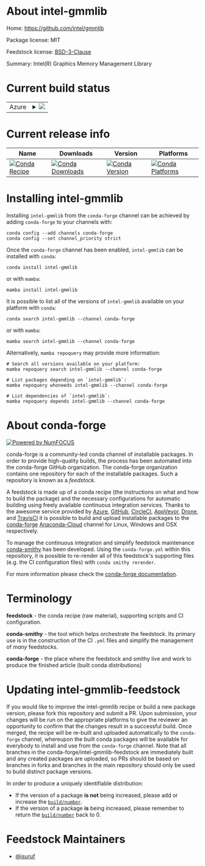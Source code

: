 About intel-gmmlib
==================

Home: https://github.com/intel/gmmlib

Package license: MIT

Feedstock license: [BSD-3-Clause](https://github.com/conda-forge/intel-gmmlib-feedstock/blob/main/LICENSE.txt)

Summary: Intel(R) Graphics Memory Management Library

Current build status
====================


<table>
    
  <tr>
    <td>Azure</td>
    <td>
      <details>
        <summary>
          <a href="https://dev.azure.com/conda-forge/feedstock-builds/_build/latest?definitionId=8037&branchName=main">
            <img src="https://dev.azure.com/conda-forge/feedstock-builds/_apis/build/status/intel-gmmlib-feedstock?branchName=main">
          </a>
        </summary>
        <table>
          <thead><tr><th>Variant</th><th>Status</th></tr></thead>
          <tbody><tr>
              <td>linux_64</td>
              <td>
                <a href="https://dev.azure.com/conda-forge/feedstock-builds/_build/latest?definitionId=8037&branchName=main">
                  <img src="https://dev.azure.com/conda-forge/feedstock-builds/_apis/build/status/intel-gmmlib-feedstock?branchName=main&jobName=linux&configuration=linux%20linux_64_" alt="variant">
                </a>
              </td>
            </tr>
          </tbody>
        </table>
      </details>
    </td>
  </tr>
</table>

Current release info
====================

| Name | Downloads | Version | Platforms |
| --- | --- | --- | --- |
| [![Conda Recipe](https://img.shields.io/badge/recipe-intel--gmmlib-green.svg)](https://anaconda.org/conda-forge/intel-gmmlib) | [![Conda Downloads](https://img.shields.io/conda/dn/conda-forge/intel-gmmlib.svg)](https://anaconda.org/conda-forge/intel-gmmlib) | [![Conda Version](https://img.shields.io/conda/vn/conda-forge/intel-gmmlib.svg)](https://anaconda.org/conda-forge/intel-gmmlib) | [![Conda Platforms](https://img.shields.io/conda/pn/conda-forge/intel-gmmlib.svg)](https://anaconda.org/conda-forge/intel-gmmlib) |

Installing intel-gmmlib
=======================

Installing `intel-gmmlib` from the `conda-forge` channel can be achieved by adding `conda-forge` to your channels with:

```
conda config --add channels conda-forge
conda config --set channel_priority strict
```

Once the `conda-forge` channel has been enabled, `intel-gmmlib` can be installed with `conda`:

```
conda install intel-gmmlib
```

or with `mamba`:

```
mamba install intel-gmmlib
```

It is possible to list all of the versions of `intel-gmmlib` available on your platform with `conda`:

```
conda search intel-gmmlib --channel conda-forge
```

or with `mamba`:

```
mamba search intel-gmmlib --channel conda-forge
```

Alternatively, `mamba repoquery` may provide more information:

```
# Search all versions available on your platform:
mamba repoquery search intel-gmmlib --channel conda-forge

# List packages depending on `intel-gmmlib`:
mamba repoquery whoneeds intel-gmmlib --channel conda-forge

# List dependencies of `intel-gmmlib`:
mamba repoquery depends intel-gmmlib --channel conda-forge
```


About conda-forge
=================

[![Powered by
NumFOCUS](https://img.shields.io/badge/powered%20by-NumFOCUS-orange.svg?style=flat&colorA=E1523D&colorB=007D8A)](https://numfocus.org)

conda-forge is a community-led conda channel of installable packages.
In order to provide high-quality builds, the process has been automated into the
conda-forge GitHub organization. The conda-forge organization contains one repository
for each of the installable packages. Such a repository is known as a *feedstock*.

A feedstock is made up of a conda recipe (the instructions on what and how to build
the package) and the necessary configurations for automatic building using freely
available continuous integration services. Thanks to the awesome service provided by
[Azure](https://azure.microsoft.com/en-us/services/devops/), [GitHub](https://github.com/),
[CircleCI](https://circleci.com/), [AppVeyor](https://www.appveyor.com/),
[Drone](https://cloud.drone.io/welcome), and [TravisCI](https://travis-ci.com/)
it is possible to build and upload installable packages to the
[conda-forge](https://anaconda.org/conda-forge) [Anaconda-Cloud](https://anaconda.org/)
channel for Linux, Windows and OSX respectively.

To manage the continuous integration and simplify feedstock maintenance
[conda-smithy](https://github.com/conda-forge/conda-smithy) has been developed.
Using the ``conda-forge.yml`` within this repository, it is possible to re-render all of
this feedstock's supporting files (e.g. the CI configuration files) with ``conda smithy rerender``.

For more information please check the [conda-forge documentation](https://conda-forge.org/docs/).

Terminology
===========

**feedstock** - the conda recipe (raw material), supporting scripts and CI configuration.

**conda-smithy** - the tool which helps orchestrate the feedstock.
                   Its primary use is in the construction of the CI ``.yml`` files
                   and simplify the management of *many* feedstocks.

**conda-forge** - the place where the feedstock and smithy live and work to
                  produce the finished article (built conda distributions)


Updating intel-gmmlib-feedstock
===============================

If you would like to improve the intel-gmmlib recipe or build a new
package version, please fork this repository and submit a PR. Upon submission,
your changes will be run on the appropriate platforms to give the reviewer an
opportunity to confirm that the changes result in a successful build. Once
merged, the recipe will be re-built and uploaded automatically to the
`conda-forge` channel, whereupon the built conda packages will be available for
everybody to install and use from the `conda-forge` channel.
Note that all branches in the conda-forge/intel-gmmlib-feedstock are
immediately built and any created packages are uploaded, so PRs should be based
on branches in forks and branches in the main repository should only be used to
build distinct package versions.

In order to produce a uniquely identifiable distribution:
 * If the version of a package **is not** being increased, please add or increase
   the [``build/number``](https://docs.conda.io/projects/conda-build/en/latest/resources/define-metadata.html#build-number-and-string).
 * If the version of a package **is** being increased, please remember to return
   the [``build/number``](https://docs.conda.io/projects/conda-build/en/latest/resources/define-metadata.html#build-number-and-string)
   back to 0.

Feedstock Maintainers
=====================

* [@isuruf](https://github.com/isuruf/)

